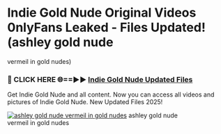 # Indie Gold Nude Original Videos 0nlyFans Leaked - Files Updated! (ashley gold nude<br>
vermeil in gold nudes)

<h3>🔴 CLICK HERE 🌐==►► <a href="https://tinyurl.com/2p9ay9w9" rel="nofollow">Indie Gold Nude Updated Files</a></h3>

Get Indie Gold Nude and all content. Now you can access all videos and pictures of Indie Gold Nude. New Updated Files 2025!

[![ashley gold nude<br>
vermeil in gold nudes](https://i.imgur.com/KQgVmj3.gif)](https://tinyurl.com/2p9ay9w9)
ashley gold nude<br>
vermeil in gold nudes